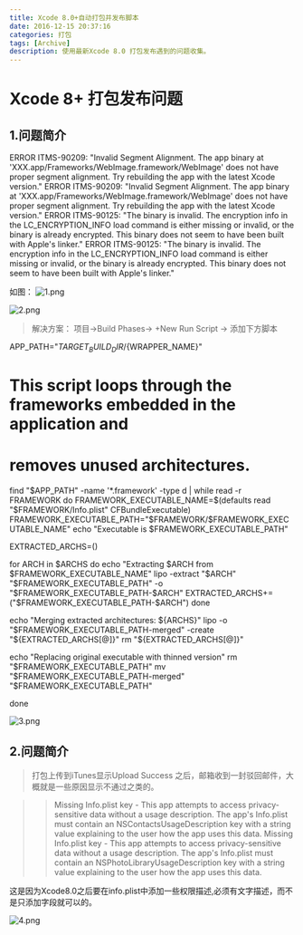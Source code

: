 ```yaml
---
title: Xcode 8.0+自动打包并发布脚本
date: 2016-12-15 20:37:16
categories: 打包
tags: [Archive] 
description: 使用最新Xcode 8.0 打包发布遇到的问题收集。
---
```

# Xcode 8+ 打包发布问题
## 1.问题简介
> 
ERROR ITMS-90209: "Invalid Segment Alignment. The app binary at 'XXX.app/Frameworks/WebImage.framework/WebImage' does not have proper segment alignment. Try rebuilding the app with the latest Xcode version."
ERROR ITMS-90209: "Invalid Segment Alignment. The app binary at 'XXX.app/Frameworks/WebImage.framework/WebImage' does not have proper segment alignment. Try rebuilding the app with the latest Xcode version."
ERROR ITMS-90125: "The binary is invalid. The encryption info in the LC_ENCRYPTION_INFO load command is either missing or invalid, or the binary is already encrypted. This binary does not seem to have been built with Apple's linker."
ERROR ITMS-90125: "The binary is invalid. The encryption info in the LC_ENCRYPTION_INFO load command is either missing or invalid, or the binary is already encrypted. This binary does not seem to have been built with Apple's linker."

如图：
![1.png](http://upload-images.jianshu.io/upload_images/2082481-6408e609100223da.png?imageMogr2/auto-orient/strip%7CimageView2/2/w/1240)

![2.png](http://upload-images.jianshu.io/upload_images/2082481-09038c7ef07aabe3.png?imageMogr2/auto-orient/strip%7CimageView2/2/w/1240)

> 解决方案：
> 项目->Build Phases-> +New Run Script -> 添加下方脚本

APP_PATH="${TARGET_BUILD_DIR}/${WRAPPER_NAME}"

# This script loops through the frameworks embedded in the application and
# removes unused architectures.
find "$APP_PATH" -name '*.framework' -type d | while read -r FRAMEWORK
do
FRAMEWORK_EXECUTABLE_NAME=$(defaults read "$FRAMEWORK/Info.plist" CFBundleExecutable)
FRAMEWORK_EXECUTABLE_PATH="$FRAMEWORK/$FRAMEWORK_EXECUTABLE_NAME"
echo "Executable is $FRAMEWORK_EXECUTABLE_PATH"

EXTRACTED_ARCHS=()

for ARCH in $ARCHS
do
echo "Extracting $ARCH from $FRAMEWORK_EXECUTABLE_NAME"
lipo -extract "$ARCH" "$FRAMEWORK_EXECUTABLE_PATH" -o "$FRAMEWORK_EXECUTABLE_PATH-$ARCH"
EXTRACTED_ARCHS+=("$FRAMEWORK_EXECUTABLE_PATH-$ARCH")
done

echo "Merging extracted architectures: ${ARCHS}"
lipo -o "$FRAMEWORK_EXECUTABLE_PATH-merged" -create "${EXTRACTED_ARCHS[@]}"
rm "${EXTRACTED_ARCHS[@]}"

echo "Replacing original executable with thinned version"
rm "$FRAMEWORK_EXECUTABLE_PATH"
mv "$FRAMEWORK_EXECUTABLE_PATH-merged" "$FRAMEWORK_EXECUTABLE_PATH"

done

![3.png](http://upload-images.jianshu.io/upload_images/2082481-db27f9533f68e919.png?imageMogr2/auto-orient/strip%7CimageView2/2/w/1240)

## 2.问题简介

> 打包上传到iTunes显示Upload Success 之后，邮箱收到一封驳回邮件，大概就是一些原因显示不通过之类的。

>> Missing Info.plist key - This app attempts to access privacy-sensitive data without a usage description. The app's Info.plist must contain an NSContactsUsageDescription key with a string value explaining to the user how the app uses this data.
Missing Info.plist key - This app attempts to access privacy-sensitive data without a usage description. The app's Info.plist must contain an NSPhotoLibraryUsageDescription key with a string value explaining to the user how the app uses this data.

这是因为Xcode8.0之后要在info.plist中添加一些权限描述,必须有文字描述，而不是只添加字段就可以的。

![4.png](http://upload-images.jianshu.io/upload_images/2082481-40dd7940f8f75fad.png?imageMogr2/auto-orient/strip%7CimageView2/2/w/1240)










